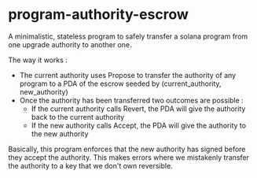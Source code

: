 # program-authority-escrow

A minimalistic, stateless program to safely transfer a solana program from one upgrade authority to another one.

The way it works :
- The current authority uses Propose to transfer the authority of any program to a PDA of the escrow seeded by (current_authority, new_authority)
- Once the authority has been transferred two outcomes are possible : 
  - If the current authority calls Revert, the PDA will give the authority back to the current authority 
  - If the new authority calls Accept, the PDA will give the authority to the new authority

Basically, this program enforces that the new authority has signed before they accept the authority. 
This makes errors where we mistakenly transfer the authority to a key that we don't own reversible.